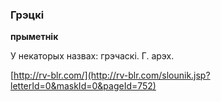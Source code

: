 ### Грэцкі
**прыметнік**

У некаторых назвах: грэчаскі. Г. арэх.

<a rel="author">[http://rv-blr.com/](http://rv-blr.com/slounik.jsp?letterId=0&maskId=0&pageId=752)</a>
